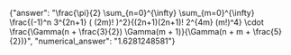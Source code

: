 {"answer": "\\frac{\\pi}{2} \\sum_{n=0}^{\\infty} \\sum_{m=0}^{\\infty} \\frac{(-1)^n 3^{2n+1} ( (2m)! )^2}{(2n+1)(2n+1)! 2^{4m} (m!)^4} \\cdot \\frac{\\Gamma(n + \\frac{3}{2}) \\Gamma(m + 1)}{\\Gamma(n + m + \\frac{5}{2})}", "numerical_answer": "1.6281248581"}